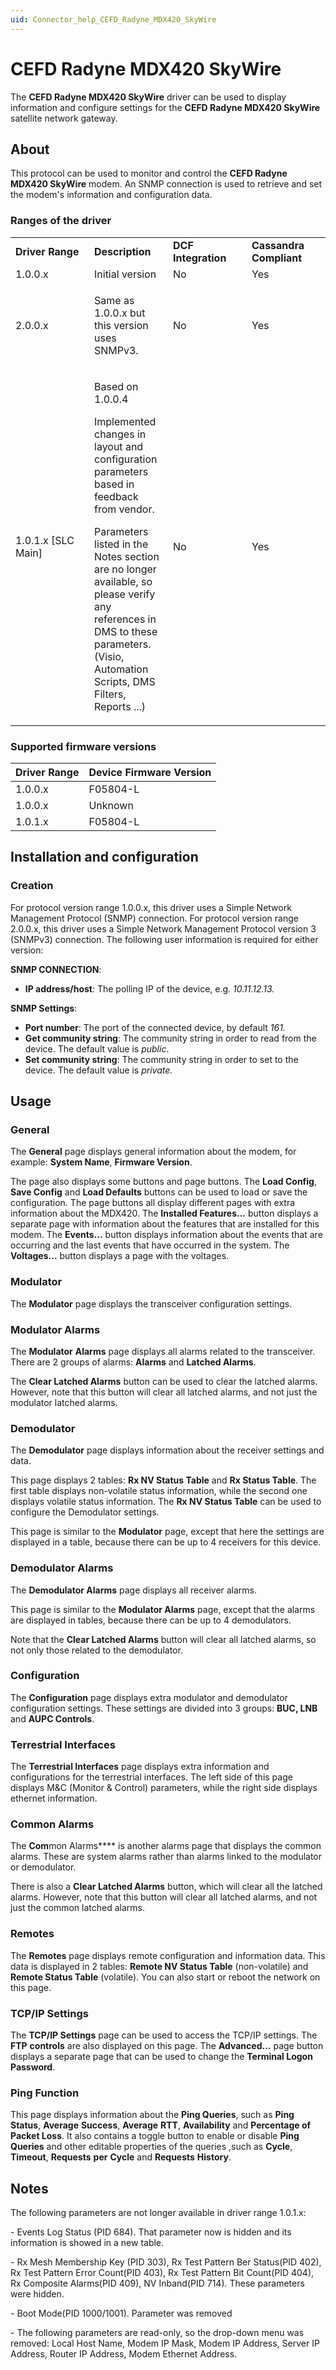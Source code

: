 ```yaml
---
uid: Connector_help_CEFD_Radyne_MDX420_SkyWire
---
```


# CEFD Radyne MDX420 SkyWire

The **CEFD Radyne MDX420 SkyWire** driver can be used to display information and configure settings for the **CEFD Radyne MDX420 SkyWire** satellite network gateway.

## About

This protocol can be used to monitor and control the **CEFD Radyne MDX420 SkyWire** modem. An SNMP connection is used to retrieve and set the modem's information and configuration data.

### Ranges of the driver

<table>
<colgroup>
<col style="width: 25%" />
<col style="width: 25%" />
<col style="width: 25%" />
<col style="width: 25%" />
</colgroup>
<tbody>
<tr class="odd">
<td><strong>Driver Range</strong></td>
<td><strong>Description</strong></td>
<td><strong>DCF Integration</strong></td>
<td><strong>Cassandra Compliant</strong></td>
</tr>
<tr class="even">
<td>1.0.0.x</td>
<td>Initial version</td>
<td>No</td>
<td>Yes</td>
</tr>
<tr class="odd">
<td>2.0.0.x</td>
<td><p>Same as 1.0.0.x but this version uses SNMPv3.</p></td>
<td>No</td>
<td>Yes</td>
</tr>
<tr class="even">
<td>1.0.1.x [SLC Main]</td>
<td><p>Based on 1.0.0.4</p>
<p>Implemented changes in layout and configuration parameters based in feedback from vendor.</p>
<p>Parameters listed in the Notes section are no longer available, so please verify any references in DMS to these parameters.(Visio, Automation Scripts, DMS Filters, Reports ...)</p></td>
<td>No</td>
<td>Yes</td>
</tr>
</tbody>
</table>

### Supported firmware versions

| **Driver Range** | **Device Firmware Version** |
|------------------|-----------------------------|
| 1.0.0.x          | F05804-L                    |
| 1.0.0.x          | Unknown                     |
| 1.0.1.x          | F05804-L                    |

## Installation and configuration

### Creation

For protocol version range 1.0.0.x, this driver uses a Simple Network Management Protocol (SNMP) connection. For protocol version range 2.0.0.x, this driver uses a Simple Network Management Protocol version 3 (SNMPv3) connection. The following user information is required for either version:

**SNMP CONNECTION**:

- **IP address/host**: The polling IP of the device, e.g. *10.11.12.13.*

**SNMP Settings**:

- **Port number**: The port of the connected device, by default *161.*
- **Get community string**: The community string in order to read from the device. The default value is *public*.
- **Set community string**: The community string in order to set to the device. The default value is *private.*

## Usage

### General

The **General** page displays general information about the modem, for example: **System Name**, **Firmware Version**.

The page also displays some buttons and page buttons. The **Load Config**, **Save Config** and **Load Defaults** buttons can be used to load or save the configuration. The page buttons all display different pages with extra information about the MDX420. The **Installed Features...** button displays a separate page with information about the features that are installed for this modem. The **Events...** button displays information about the events that are occurring and the last events that have occurred in the system. The **Voltages...** button displays a page with the voltages.

### Modulator

The **Modulator** page displays the transceiver configuration settings.

### Modulator Alarms

The **Modulator** **Alarms** page displays all alarms related to the transceiver. There are 2 groups of alarms: **Alarms** and **Latched Alarms**.

The **Clear Latched Alarms** button can be used to clear the latched alarms. However, note that this button will clear all latched alarms, and not just the modulator latched alarms.

### Demodulator

The **Demodulator** page displays information about the receiver settings and data.

This page displays 2 tables: **Rx NV Status Table** and **Rx Status Table**. The first table displays non-volatile status information, while the second one displays volatile status information. The **Rx NV Status Table** can be used to configure the Demodulator settings.

This page is similar to the **Modulator** page, except that here the settings are displayed in a table, because there can be up to 4 receivers for this device.

### Demodulator Alarms

The **Demodulator Alarms** page displays all receiver alarms.

This page is similar to the **Modulator Alarms** page, except that the alarms are displayed in tables, because there can be up to 4 demodulators.

Note that the **Clear Latched Alarms** button will clear all latched alarms, so not only those related to the demodulator.

### Configuration

The **Configuration** page displays extra modulator and demodulator configuration settings. These settings are divided into 3 groups: **BUC, LNB** and **AUPC Controls**.

### Terrestrial Interfaces

The **Terrestrial Interfaces** page displays extra information and configurations for the terrestrial interfaces. The left side of this page displays M&C (Monitor & Control) parameters, while the right side displays ethernet information.

### Common Alarms

The **Com**mon Alarms**** is another alarms page that displays the common alarms. These are system alarms rather than alarms linked to the modulator or demodulator.

There is also a **Clear Latched Alarms** button, which will clear all the latched alarms. However, note that this button will clear all latched alarms, and not just the common latched alarms.

### Remotes

The **Remotes** page displays remote configuration and information data. This data is displayed in 2 tables: **Remote NV Status Table** (non-volatile) and **Remote Status Table** (volatile). You can also start or reboot the network on this page.

### TCP/IP Settings

The **TCP/IP Settings** page can be used to access the TCP/IP settings. The **FTP** **controls** are also displayed on this page. The **Advanced...** page button displays a separate page that can be used to change the **Terminal Logon Password**.

### Ping Function

This page displays information about the **Ping Queries**, such as **Ping Status**, **Average** **Success**, **Average** **RTT**, **Availability** and **Percentage of Packet Loss**. It also contains a toggle button to enable or disable **Ping Queries** and other editable properties of the queries ,such as **Cycle**, **Timeout**, **Requests** **per** **Cycle** and **Requests** **History**.

## Notes

The following parameters are not longer available in driver range 1.0.1.x:

\- Events Log Status (PID 684). That parameter now is hidden and its information is showed in a new table.

\- Rx Mesh Membership Key (PID 303), Rx Test Pattern Ber Status(PID 402), Rx Test Pattern Error Count(PID 403), Rx Test Pattern Bit Count(PID 404), Rx Composite Alarms(PID 409), NV Inband(PID 714). These parameters were hidden.

\- Boot Mode(PID 1000/1001). Parameter was removed

\- The following parameters are read-only, so the drop-down menu was removed: Local Host Name, Modem IP Mask, Modem IP Address, Server IP Address, Router IP Address, Modem Ethernet Address.
